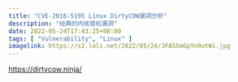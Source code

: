 ```yaml
---
title: "CVE-2016-5195 Linux DirtyCOW漏洞分析"
description: "经典的内核提权漏洞"
date: 2022-05-24T17:43:25+08:00
tags: [ "Vulnerability", "Linux" ]
imagelink: https://s2.loli.net/2022/05/24/JFAS5mGpYn9utWi.jpg
---
```




https://dirtycow.ninja/
